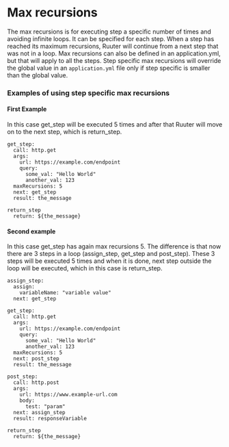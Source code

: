 # Max recursions

The max recursions is for executing step a specific number of times and avoiding infinite loops. It can be specified for each step. When a step has reached its maximum recursions,
Ruuter will continue from a next step that was not in a loop. Max recursions can also be defined in an application.yml, but that will apply to all the steps.
Step specific max recursions will override the global value in an `application.yml` file only if step specific is smaller than the global value.

### Examples of using step specific max recursions

#### First Example

In this case get_step will be executed 5 times and after that Ruuter will move on to the next step, which is return_step.
```
get_step:
  call: http.get
  args:
    url: https://example.com/endpoint
    query:
      some_val: "Hello World"
      another_val: 123
  maxRecursions: 5
  next: get_step
  result: the_message

return_step
  return: ${the_message}
```

#### Second example

In this case get_step has again max recursions 5. The difference is that now there are 3 steps in a loop (assign_step, get_step and post_step).
These 3 steps will be executed 5 times and when it is done, next step outside the loop will be executed, which in this case is return_step.
```
assign_step:
  assign:
    variableName: "variable value"
  next: get_step

get_step:
  call: http.get
  args:
    url: https://example.com/endpoint
    query:
      some_val: "Hello World"
      another_val: 123
  maxRecursions: 5
  next: post_step
  result: the_message
  
post_step:
  call: http.post
  args:
    url: https://www.example-url.com
    body:
      test: "param"
  next: assign_step
  result: responseVariable
  
return_step
  return: ${the_message}
```
